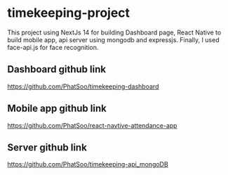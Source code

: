 # timekeeping-project
This project using NextJs 14 for building Dashboard page, React Native to build mobile app, api server using mongodb and expressjs. Finally, I used face-api.js for face recognition.

## Dashboard github link
https://github.com/PhatSoo/timekeeping-dashboard

## Mobile app github link
https://github.com/PhatSoo/react-navtive-attendance-app

## Server github link
https://github.com/PhatSoo/timekeeping-api_mongoDB
